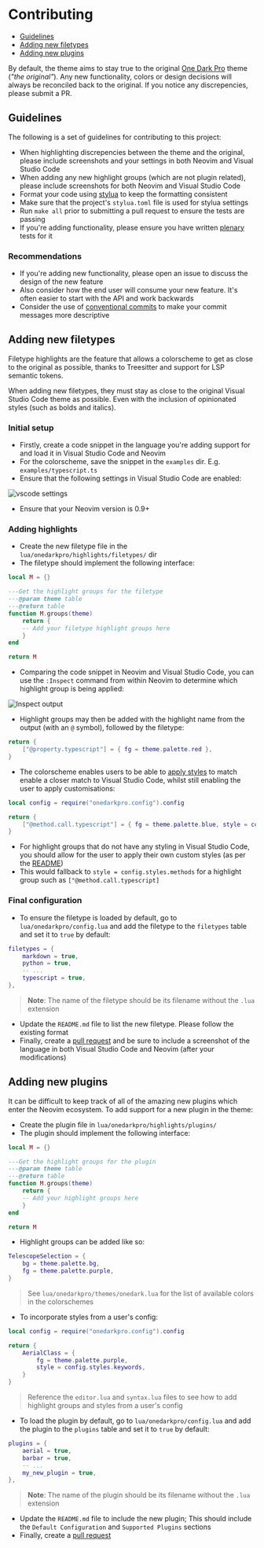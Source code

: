 # Contributing

- [Guidelines](#guidelines)
- [Adding new filetypes](#adding-new-filetypes)
- [Adding new plugins](#adding-new-plugins)

By default, the theme aims to stay true to the original [One Dark Pro](https://github.com/Binaryify/OneDark-Pro) theme (_"the original"_). Any new functionality, colors or design decisions will always be reconciled back to the original. If you notice any discrepencies, please submit a PR.

## Guidelines

The following is a set of guidelines for contributing to this project:

- When highlighting discrepencies between the theme and the original, please include screenshots and your settings in both Neovim and Visual Studio Code
- When adding any new highlight groups (which are not plugin related), please include screenshots for both Neovim and Visual Studio Code
- Format your code using [stylua](https://github.com/johnnymorganz/stylua) to keep the formatting consistent
- Make sure that the project's `stylua.toml` file is used for stylua settings
- Run `make all` prior to submitting a pull request to ensure the tests are passing
- If you're adding functionality, please ensure you have written [plenary](https://github.com/nvim-lua/plenary.nvim/blob/master/TESTS_README.md) tests for it

### Recommendations

- If you're adding new functionality, please open an issue to discuss the design of the new feature
- Also consider how the end user will consume your new feature. It's often easier to start with the API and work backwards
- Consider the use of [conventional commits](https://www.conventionalcommits.org/en/v1.0.0/) to make your commit messages more descriptive

## Adding new filetypes

Filetype highlights are the feature that allows a colorscheme to get as close to the original as possible, thanks to Treesitter and support for LSP semantic tokens.

When adding new filetypes, they must stay as close to the original Visual Studio Code theme as possible. Even with the inclusion of opinionated styles (such as bolds and italics).

### Initial setup

- Firstly, create a code snippet in the language you're adding support for and load it in Visual Studio Code and Neovim
- For the colorscheme, save the snippet in the `examples` dir. E.g. `examples/typescript.ts`
- Ensure that the following settings in Visual Studio Code are enabled:

<img src="https://user-images.githubusercontent.com/9512444/196125493-e4a84477-6396-49c5-b1a9-6c5c548458c0.png" alt="vscode settings" />

- Ensure that your Neovim version is 0.9+

### Adding highlights

- Create the new filetype file in the `lua/onedarkpro/highlights/filetypes/` dir
- The filetype should implement the following interface:

```lua
local M = {}

---Get the highlight groups for the filetype
---@param theme table
---@return table
function M.groups(theme)
    return {
    -- Add your filetype highlight groups here
    }
end

return M
```

- Comparing the code snippet in Neovim and Visual Studio Code, you can use the `:Inspect` command from within Neovim to determine which highlight group is being applied:

<img src="https://user-images.githubusercontent.com/9512444/224000509-27b5a5c3-6f82-437b-8915-70cab224ede0.png" alt="Inspect output" />

- Highlight groups may then be added with the highlight name from the output (with an `@` symbol), followed by the filetype:

```lua
return {
    ["@property.typescript"] = { fg = theme.palette.red },
}
```

- The colorscheme enables users to be able to [apply styles](https://github.com/olimorris/onedarkpro.nvim#configuring-styles) to match enable a closer match to Visual Studio Code, whilst still enabling the user to apply customisations:

```lua
local config = require("onedarkpro.config").config

return {
    ["@method.call.typescript"] = { fg = theme.palette.blue, style = config.styles.methods },
}
```

- For highlight groups that do not have any styling in Visual Studio Code, you should allow for the user to apply their own custom styles (as per the [README](https://github.com/olimorris/onedarkpro.nvim#configuring-styles))
- This would fallback to `style = config.styles.methods` for a highlight group such as `["@method.call.typescript]`

### Final configuration

- To ensure the filetype is loaded by default, go to `lua/onedarkpro/config.lua` and add the filetype to the `filetypes` table and set it to `true` by default:

```lua
filetypes = {
    markdown = true,
    python = true,
    -- ...
    typescript = true,
},
```

> **Note**: The name of the filetype should be its filename without the `.lua` extension

- Update the `README.md` file to list the new filetype. Please follow the existing format
- Finally, create a [pull request](https://docs.github.com/en/pull-requests/collaborating-with-pull-requests/proposing-changes-to-your-work-with-pull-requests/about-pull-requests) and be sure to include a screenshot of the language in both Visual Studio Code and Neovim (after your modifications)

## Adding new plugins

It can be difficult to keep track of all of the amazing new plugins which enter the Neovim ecosystem. To add support for a new plugin in the theme:

- Create the plugin file in `lua/onedarkpro/highlights/plugins/`
- The plugin should implement the following interface:

```lua
local M = {}

---Get the highlight groups for the plugin
---@param theme table
---@return table
function M.groups(theme)
    return {
    -- Add your highlight groups here
    }
end

return M
```

- Highlight groups can be added like so:

```lua
TelescopeSelection = {
    bg = theme.palette.bg,
    fg = theme.palette.purple,
}
```

> See `lua/onedarkpro/themes/onedark.lua` for the list of available colors in the colorschemes

- To incorporate styles from a user's config:

```lua
local config = require("onedarkpro.config").config

return {
    AerialClass = {
        fg = theme.palette.purple,
        style = config.styles.keywords,
    }
}
```

> Reference the `editor.lua` and `syntax.lua` files to see how to add highlight groups and styles from a user's config

- To load the plugin by default, go to `lua/onedarkpro/config.lua` and add the plugin to the `plugins` table and set it to `true` by default:

```lua
plugins = {
    aerial = true,
    barbar = true,
    -- ...
    my_new_plugin = true,
},
```

> **Note**: The name of the plugin should be its filename without the `.lua` extension

- Update the `README.md` file to include the new plugin; This should include the `Default Configuration` and `Supported Plugins` sections
- Finally, create a [pull request](https://docs.github.com/en/pull-requests/collaborating-with-pull-requests/proposing-changes-to-your-work-with-pull-requests/about-pull-requests)
